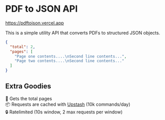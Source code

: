 # PDF to JSON API

https://pdftojson.vercel.app

This is a simple utility API that converts PDFs to structured JSON objects.

```json
{
  "total": 2,
  "pages": [
    "Page one contents....\nSecond line contents...",
    "Page two contents....\nSecond line contents..."
  ]
}
```

## Extra Goodies

<div>📄 Gets the total pages</div>
<div>📦 Requests are cached with <a href="https://upstash.com">Upstash</a> (10k commands/day)</div>
<div>🔒 Ratelimited (10s window, 2 max requests per window)</div>
